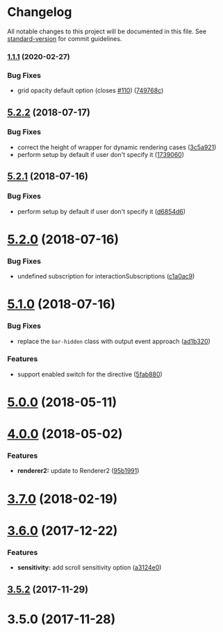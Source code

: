 # Changelog

All notable changes to this project will be documented in this file. See [standard-version](https://github.com/conventional-changelog/standard-version) for commit guidelines.

### [1.1.1](https://github.com/demonarxs1/ngx-slimscroll/compare/v5.2.2...v1.1.1) (2020-02-27)


### Bug Fixes

* grid opacity default option (closes [#110](https://github.com/demonarxs1/ngx-slimscroll/issues/110)) ([749768c](https://github.com/demonarxs1/ngx-slimscroll/commit/749768cec2fa87905f393f5039f55ced2a775666))

<a name="5.2.2"></a>
## [5.2.2](https://github.com/jkuri/ngx-slimscroll/compare/v5.2.0...v5.2.2) (2018-07-17)


### Bug Fixes

* correct the height of wrapper for dynamic rendering cases ([3c5a921](https://github.com/jkuri/ngx-slimscroll/commit/3c5a921))
* perform setup by default if user don't specify it ([1739060](https://github.com/jkuri/ngx-slimscroll/commit/1739060))



<a name="5.2.1"></a>
## [5.2.1](https://e-cloud.github.com/e-cloud/ngx-slimscroll/compare/v5.2.0...v5.2.1) (2018-07-16)


### Bug Fixes

* perform setup by default if user don't specify it ([d6854d6](https://e-cloud.github.com/e-cloud/ngx-slimscroll/commit/d6854d6))



<a name="5.2.0"></a>
# [5.2.0](https://e-cloud.github.com/e-cloud/ngx-slimscroll/compare/v5.1.0...v5.2.0) (2018-07-16)


### Bug Fixes

* undefined subscription for interactionSubscriptions ([c1a0ac9](https://e-cloud.github.com/e-cloud/ngx-slimscroll/commit/c1a0ac9))



<a name="5.1.0"></a>
# [5.1.0](https://e-cloud.github.com/e-cloud/ngx-slimscroll/compare/v5.0.0...v5.1.0) (2018-07-16)


### Bug Fixes

* replace the `bar-hidden` class with output event approach ([ad1b320](https://e-cloud.github.com/e-cloud/ngx-slimscroll/commit/ad1b320))


### Features

* support enabled switch for the directive ([5fab880](https://e-cloud.github.com/e-cloud/ngx-slimscroll/commit/5fab880))



<a name="5.0.0"></a>
# [5.0.0](https://e-cloud.github.com/e-cloud/ngx-slimscroll/compare/v4.0.0...v5.0.0) (2018-05-11)



<a name="4.0.0"></a>
# [4.0.0](https://e-cloud.github.com/e-cloud/ngx-slimscroll/compare/v3.7.0...v4.0.0) (2018-05-02)


### Features

* **renderer2:** update to Renderer2 ([95b1991](https://e-cloud.github.com/e-cloud/ngx-slimscroll/commit/95b1991))



<a name="3.7.0"></a>
# [3.7.0](https://e-cloud.github.com/e-cloud/ngx-slimscroll/compare/v3.6.0...v3.7.0) (2018-02-19)



<a name="3.6.0"></a>
# [3.6.0](https://e-cloud.github.com/e-cloud/ngx-slimscroll/compare/v3.5.2...v3.6.0) (2017-12-22)


### Features

* **sensitivity:** add scroll sensitivity option ([a3124e0](https://e-cloud.github.com/e-cloud/ngx-slimscroll/commit/a3124e0))



<a name="3.5.2"></a>
## [3.5.2](https://e-cloud.github.com/e-cloud/ngx-slimscroll/compare/v3.5.0...v3.5.2) (2017-11-29)



<a name="3.5.0"></a>
# 3.5.0 (2017-11-28)
